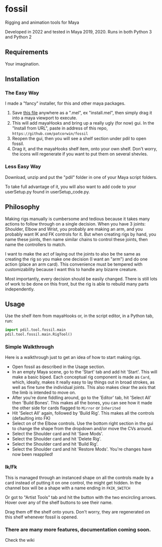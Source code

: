 # fossil
Rigging and animation tools for Maya

Developed in 2022 and tested in Maya 2019, 2020.
Runs in both Python 3 and Python 2

## Requirements

Your imagination.

## Installation

### The Easy Way

I made a "fancy" installer, for this and other maya packages.

1. Save [this file](https://raw.githubusercontent.com/patcorwin/mayaHooks/master/mayaHooksInstaller.mel) anywhere as a ".mel", ex "install.mel", then simply drag it into a maya viewport to execute.
2. This will add mayaHooks and bring up a really ugly (for now) gui.  In the "Install from URL", paste in address of this repo, `https://github.com/patcorwin/fossil`
3. Reopen the gui, then you will see a shelf section under pdil to open fossil.
4. Drag it, and the mayaHooks shelf item, onto your own shelf.  Don't worry, the icons will regenerate if you want to put them on several shevles.

### Less Easy Way

Download, unzip and put the "pdil" folder in one of your Maya script folders.

To take full advantage of it, you will also want to add code to your userSetup.py found in userSetup_code.py.

## Philosophy
Making rigs manually is cumbersome and tedious because it takes many actions to follow through on a single decision.  When you have 3 joints: Shoulder, Elbow and Wrist, you probably are making an arm, and you probably want IK and FK controls for it.  But when creating rigs by hand, you name these joints, then name similar chains to control these joints, then name the controllers to match.

I want to make the act of laying out the joints to also be the same as creating the rig so you make one decision (I want an "arm") and do one action (place an arm card).  This convenience must be tempered with customizability because I want this to handle any bizarre creature.

Most importantly, every decision should be easily changed.  There is still lots of work to be done on this front, but the rig is able to rebuild many parts independently.


## Usage
Use the shelf item from mayaHooks or, in the script editor, in a Python tab, run:

```python
import pdil.tool.fossil.main
pdil.tool.fossil.main.RigTool()
```


### Simple Walkthrough

Here is a walkthrough just to get an idea of how to start making rigs.

* Open fossil as described in the Usage section.
* In an empty Maya scene, go to the 'Start' tab and add hit 'Start'.  This will make a basic biped.
  Each conceptual rig component is made as `Card`, which, ideally, makes it really easy to lay things out in broad strokes, as well as fine tune the individual joints.  This also makes clear the axis that the limb is intended to move on.
* After you're done fiddling around, go to the 'Editor' tab, hit 'Select All' then 'Build Bones'.  This makes all the bones, you can see how it made the other side for cards flagged to `Mirror` or `Inherited`
* Hit 'Select All' again, followed by 'Build Rig'.  This makes all the controls (defaulting into FK)
* Select on of the Elbow controls.  Use the bottom right section in the gui to change the shape from the dropdown and/or move the CVs around.
* Select the Shoulder card and hit 'Save Mods'.
* Select the Shoulder card and hit 'Delete Rig'.
* Select the Shoulder card and hit 'Build Rig'.
* Select the Shoulder card and hit 'Restore Mods'.  You're changes have now been reapplied!

### Ik/Fk
This is managed through an instanced shape on all the controls made by a card instead of putting it on one control, the might get hidden.  In the channel box will be a shape with a name ending in `FKIK_SWITCH`

Or got to "Artist Tools" tab and hit the button with the two encircling arrows.  Hover over any of the shelf buttons to see their name.

Drag them off the shelf onto yours.  Don't worry, they are regenerated on this shelf whenever fossil is opened.

### There are many more features, documentation coming soon.

Check the wiki